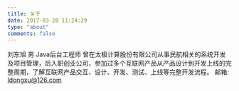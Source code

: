 ```yaml
---
title: 关于
date: 2017-03-28 11:24:29
type: "about"
comments: false
---
```

刘东旭   男   Java后台工程师
曾在太极计算股份有限公司从事民航相关的系统开发及项目管理，后入职创业公司，参加过多个互联网产品从产品设计到开发上线的完整周期，了解互联网产品交互、设计、开发、测试、上线等完整开发流程。
邮箱: ldongxu@126.com